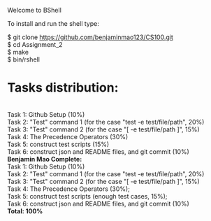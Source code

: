 Welcome to BShell

To install and run the shell type:

$ git clone https://github.com/benjaminmao123/CS100.git <br />
$ cd Assignment_2 <br />
$ make <br />
$ bin/rshell <br />

<h1>
<strong>
Tasks distribution:
</strong>
</h1>
<br />
Task 1: Github Setup (10%)
<br />
Task 2: "Test" command 1 (for the case "test -e test/file/path", 20%)
<br />
Task 3: "Test" command 2 (for the case "[ -e test/file/path ]", 15%)
<br />
Task 4: The Precedence Operators (30%)
<br />
Task 5: construct test scripts (15%)
<br />
Task 6: construct json and README files, and git commit (10%)
<br />
<strong>
Benjamin Mao Complete:
</strong>
<br />
Task 1: Github Setup (10%)
<br />
Task 2: "Test" command 1 (for the case "test -e test/file/path", 20%)
<br />
Task 3: "Test" command 2 (for the case "[ -e test/file/path ]", 15%)
<br />
Task 4: The Precedence Operators (30%);
<br />
Task 5: construct test scripts (enough test cases, 15%);
<br />
Task 6: construct json and README files, and git commit (10%) 
<br />
<strong>
Total: 100%
</strong>
